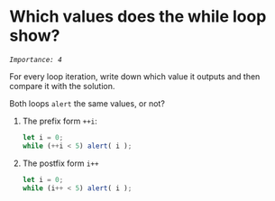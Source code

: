 # Which values does the while loop show?
_`Importance: 4`_

For every loop iteration, write down which value it outputs and then compare it with the solution.

Both loops `alert` the same values, or not?

1. The prefix form `++i`:

    ```js
    let i = 0;
    while (++i < 5) alert( i );
    ```
2. The postfix form `i++`

    ```js
    let i = 0;
    while (i++ < 5) alert( i );
    ```
